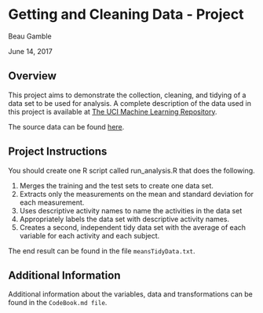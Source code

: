 # Getting and Cleaning Data - Project

Beau Gamble

June 14, 2017

## Overview

This project aims to demonstrate the collection, cleaning, and tidying of a data set to be used for analysis. A complete description of the data used in this project is available at [The UCI Machine Learning Repository](http://archive.ics.uci.edu/ml/datasets/Human+Activity+Recognition+Using+Smartphones).

The source data can be found [here](https://d396qusza40orc.cloudfront.net/getdata%2Fprojectfiles%2FUCI%20HAR%20Dataset.zip).

## Project Instructions

You should create one R script called run_analysis.R that does the following.

1. Merges the training and the test sets to create one data set.
2. Extracts only the measurements on the mean and standard deviation for each measurement.
3. Uses descriptive activity names to name the activities in the data set
4. Appropriately labels the data set with descriptive activity names.
5. Creates a second, independent tidy data set with the average of each variable for each activity and each subject.

The end result can be found in the file `meansTidyData.txt`.

## Additional Information

Additional information about the variables, data and transformations can be found in the `CodeBook.md file`.
